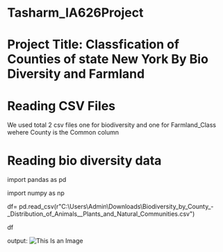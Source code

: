 # Tasharm_IA626Project

# Project Title: Classfication of Counties of state New York By Bio Diversity and Farmland 

# Reading CSV Files

We used total 2 csv files one for biodiversity and one for Farmland_Class  wehere County is the Common column
# Reading bio diversity data
import pandas as pd

import numpy as np

df= pd.read_csv(r"C:\Users\Admin\Downloads\Biodiversity_by_County_-_Distribution_of_Animals__Plants_and_Natural_Communities.csv")

df

output:
![This Is an Image](https://github.com/Clarkson-Applied-Data-Science/tasharm/blob/main/Part_5.png)
